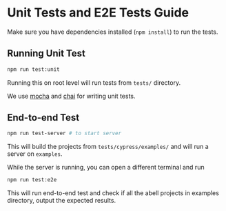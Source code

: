 # Unit Tests and E2E Tests Guide

Make sure you have dependencies installed (`npm install`) to run the tests.


## Running Unit Test

```sh
npm run test:unit
```

Running this on root level will run tests from `tests/` directory.


We use [mocha](https://mochajs.org/) and [chai](https://www.chaijs.com/) for writing unit tests.


## End-to-end Test

```sh
npm run test-server # to start server
```

This will build the projects from `tests/cypress/examples/` and will run a server on `examples`.

While the server is running, you can open a different terminal and run
```sh
npm run test:e2e
```

This will run end-to-end test and check if all the abell projects in examples directory, output the expected results.